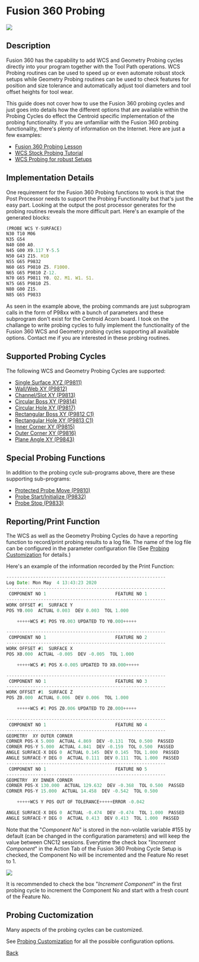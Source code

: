 # Fusion 360 Probing

![](/images/fp001.PNG)

## Description
Fusion 360 has the capability to add WCS and Geometry Probing cycles directly into your program together with the Tool Path operations. 
WCS Probing routines can be used to speed up or even automate robust stock setups while Geometry Probing routines can be used to check features for position and size tolerance and automatically adjust tool diameters and tool offset heights for tool wear.

This guide does not cover how to use the Fusion 360 probing cycles and just goes into details how the different options that are available within the Probing Cycles do effect the Centroid specific implementation of the probing functionality.
If you are unfamiliar with the Fusion 360 probing functionality, there's plenty of information on the Internet. Here are just a few examples:

* [Fusion 360 Probing Lesson](https://youtu.be/CGCSAOqCFjM) 
* [WCS Stock Probing Tutorial](https://youtu.be/STJ_m2lTEZ8)
* [WCS Probing for robust Setups](https://youtu.be/vZnPwe3ZqwE)

## Implementation Details
One requirement for the Fusion 360 Probing functions to work is that the Post Processor needs to support the Probing Functionality but that's just the easy part. 
Looking at the output the post processor generates for the probing routines reveals the more difficult part.
Here's an example of the generated blocks:

```javascript
(PROBE WCS Y-SURFACE)
N30 T10 M06
N35 G54
N40 G00 A0.
N45 G00 X9.117 Y-5.5
N50 G43 Z15. H10
N55 G65 P9832
N60 G65 P9810 Z5. F1000.
N65 G65 P9810 Z-12.
N70 G65 P9811 Y0. Q2. M1. W1. S1.
N75 G65 P9810 Z5.
N80 G00 Z15.
N85 G65 P9833
```

As seen in the example above, the probing commands are just subprogram calls in the form of P98xx with a bunch of parameters and these subprogram don't exist for the Centroid Acorn board.
I took on the challange to write probing cycles to fully implement the functionality of the Fusion 360 WCS and Geometry probing cycles supporting all available options.
Contact me if you are interested in these probing routines.
 
## Supported Probing Cycles
The following WCS and Geometry Probing Cycles are supported:

* [Single Surface XYZ (P9811)](ProbeSingleSurface.md)
* [Wall/Web XY (P9812)](ProbeWall.md)
* [Channel/Slot XY (P9813)](ProbeChannel.md)
* [Circular Boss XY (P9814)](ProbeCircularBoss.md)
* [Circular Hole XY (P9817)](ProbeCircularHole.md)
* [Rectangular Boss XY (P9812 C1)](ProbeRectangularBoss.md)
* [Rectangular Hole XY (P9813 C1)](ProbeRectangularHole.md)
* [Inner Corner XY (P9815)](ProbeInnerCorner.md)
* [Outer Corner XY (P9816)](ProbeOuterCorner.md)
* [Plane Angle XY (P9843)](ProbeAngle.md)

## Special Probing Functions
In addition to the probing cycle sub-programs above, there are these supporting sub-programs:

* [Protected Probe Move (P9810)](ProbeProtectedMove.md)
* [Probe Start/Initialize (P9832)](ProbeInitialize.md)
* [Probe Stop (P9833)](ProbeStop.md)

## Reporting/Print Function
The WCS as well as the Geometry Probing Cycles do have a reporting function to record/print probing results to a log file. 
The name of the log file can be configured in the parameter configuration file (See [Probing Customization](ProbeCustomization.md) for details.)

Here's an example of the information recorded by the Print Function:

```javascript
------------------------------------------------------------
Log Date: Mon May  4 13:43:23 2020
------------------------------------------------------------
 COMPONENT NO 1                          FEATURE NO 1
------------------------------------------------------------
WORK OFFSET #1  SURFACE Y
POS Y0.000  ACTUAL 0.003  DEV 0.003  TOL 1.000

    +++++WCS #1 POS Y0.003 UPDATED TO Y0.000+++++

------------------------------------------------------------
 COMPONENT NO 1                          FEATURE NO 2
------------------------------------------------------------
WORK OFFSET #1  SURFACE X
POS X0.000  ACTUAL -0.005  DEV -0.005  TOL 1.000

    +++++WCS #1 POS X-0.005 UPDATED TO X0.000+++++

------------------------------------------------------------
 COMPONENT NO 1                          FEATURE NO 3
------------------------------------------------------------
WORK OFFSET #1  SURFACE Z
POS Z0.000  ACTUAL 0.006  DEV 0.006  TOL 1.000

    +++++WCS #1 POS Z0.006 UPDATED TO Z0.000+++++

------------------------------------------------------------
 COMPONENT NO 1                          FEATURE NO 4
------------------------------------------------------------
GEOMETRY  XY OUTER CORNER
CORNER POS-X 5.000  ACTUAL 4.869  DEV -0.131  TOL 0.500  PASSED
CORNER POS-Y 5.000  ACTUAL 4.841  DEV -0.159  TOL 0.500  PASSED
ANGLE SURFACE-X DEG 0  ACTUAL 0.145  DEV 0.145  TOL 1.000  PASSED
ANGLE SURFACE-Y DEG 0  ACTUAL 0.111  DEV 0.111  TOL 1.000  PASSED
------------------------------------------------------------
 COMPONENT NO 1                          FEATURE NO 5
------------------------------------------------------------
GEOMETRY  XY INNER CORNER
CORNER POS-X 130.000  ACTUAL 129.632  DEV -0.368  TOL 0.500  PASSED
CORNER POS-Y 15.000  ACTUAL 14.458  DEV -0.542  TOL 0.500   

    +++++WCS Y POS OUT OF TOLERANCE+++++ERROR -0.042

ANGLE SURFACE-X DEG 0  ACTUAL -0.474  DEV -0.474  TOL 1.000  PASSED
ANGLE SURFACE-Y DEG 0  ACTUAL 0.413  DEV 0.413  TOL 1.000  PASSED
```
Note that the "*Component No*" is stored in the non-volatile variable #155 by default (can be changed in the configuration parameters) and will keep the value between CNC12 sessions. 
Everytime the check box "*Increment Component*" in the Action Tab of the Fusion 360 Probing Cycle Setup is checked, the Component No will be incremented and the Feature No reset to 1.

![](/images/fp032.PNG)

It is recommended to check the box "*Increment Component*" in the first probing cycle to increment the Component No and start with a fresh count of the Feature No.

## Probing Cuctomization
Many aspects of the probing cycles can be customized.

See [Probing Customization](ProbeCustomization.md) for all the possible configuration options.


[Back](index.md)

